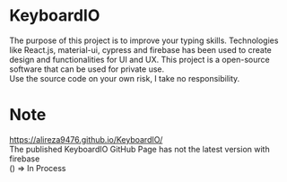 # KeyboardIO

The purpose of this project is to improve your typing skills.
Technologies like React.js, material-ui, cypress and firebase has been used to create<br/>
design and functionalities for UI and UX. This project is a open-source software that can be used for private use.<br/>
Use the source code on your own risk, I take no responsibility.

# Note

https://alireza9476.github.io/KeyboardIO/ <br/>
The published KeyboardIO GitHub Page has not the latest version with firebase <br/>
() => In Process
